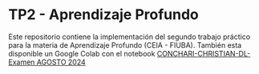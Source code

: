 # TP2 - Aprendizaje Profundo

Este repositorio contiene la implementación del segundo trabajo práctico para la materia de Aprendizaje Profundo (CEIA - FIUBA). También esta disponible un Google Colab con el notebook [CONCHARI-CHRISTIAN-DL-Examen AGOSTO 2024](https://colab.research.google.com/drive/1aDzYnQ2O-71rUgKN6ySA0mGf93HsNBkD?usp=sharing)
